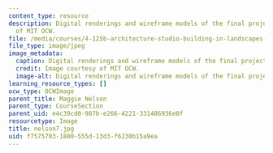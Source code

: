 ```yaml
---
content_type: resource
description: Digital renderings and wireframe models of the final project. Image courtesy
  of MIT OCW.
file: /media/courses/4-125b-architecture-studio-building-in-landscapes-fall-2005/f75757031800555d13d3f6230b15a9ea_nelson7.jpg
file_type: image/jpeg
image_metadata:
  caption: Digital renderings and wireframe models of the final project.
  credit: Image courtesy of MIT OCW.
  image-alt: Digital renderings and wireframe models of the final project.
learning_resource_types: []
ocw_type: OCWImage
parent_title: Maggie Nelson
parent_type: CourseSection
parent_uid: e4c39cd0-987b-e266-4221-331486936e8f
resourcetype: Image
title: nelson7.jpg
uid: f7575703-1800-555d-13d3-f6230b15a9ea
---
```

